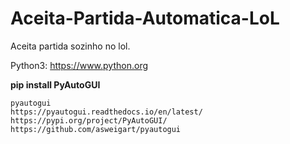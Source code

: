 # Aceita-Partida-Automatica-LoL
Aceita partida sozinho no lol.

Python3:
https://www.python.org

**pip install PyAutoGUI**

```
pyautogui
https://pyautogui.readthedocs.io/en/latest/
https://pypi.org/project/PyAutoGUI/
https://github.com/asweigart/pyautogui
```
